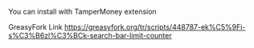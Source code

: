 You can install with TamperMoney extension 

GreasyFork Link https://greasyfork.org/tr/scripts/448787-ek%C5%9Fi-s%C3%B6zl%C3%BCk-search-bar-limit-counter


